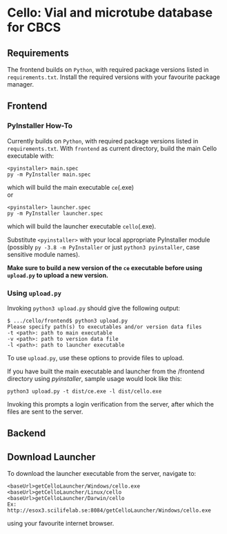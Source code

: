 # Cello: Vial and microtube database for CBCS

## Requirements
The frontend builds on `Python`, with required package versions listed in `requirements.txt`. Install the required versions with your favourite package manager.

## Frontend
### PyInstaller How-To
Currently builds on `Python`, with required package versions listed in `requirements.txt`.
With `frontend` as current directory, build the main Cello executable with:

    <pyinstaller> main.spec
    py -m PyInstaller main.spec

which will build the main executable `ce`(.exe)
</br>or

    <pyinstaller> launcher.spec
    py -m PyInstaller launcher.spec

which will build the launcher executable `cello`(.exe).

Substitute `<pyinstaller>` with your local appropriate PyInstaller module (possibly `py -3.8 -m PyInstaller` or just `python3 pyinstaller`, case sensitive module names).

<b> Make sure to build a new version of the `ce` executable before using `upload.py` to upload a new version.
</b>

### Using `upload.py`

Invoking `python3 upload.py` should give the following output:
    
    $ .../cello/frontend$ python3 upload.py
    Please specify path(s) to executables and/or version data files
    -t <path>: path to main executable
    -v <path>: path to version data file
    -l <path>: path to launcher executable

To use `upload.py`, use these options to provide files to upload.

If you have built the main executable and launcher from the /frontend directory using *pyinstaller*, sample usage would look like this:

    python3 upload.py -t dist/ce.exe -l dist/cello.exe

Invoking this prompts a login verification from the server, after which the files are sent to the server.


## Backend

## Download Launcher
To download the launcher executable from the server, navigate to:

    <baseUrl>getCelloLauncher/Windows/cello.exe
    <baseUrl>getCelloLauncher/Linux/cello
    <baseUrl>getCelloLauncher/Darwin/cello
    Ex:
    http://esox3.scilifelab.se:8084/getCelloLauncher/Windows/cello.exe


using your favourite internet browser.
